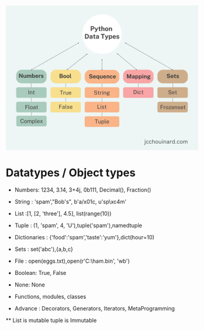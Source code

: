 ![Datatypes](image.png)

# Datatypes / Object types

- Numbers: 1234, 3.14, 3+4j, 0b111, Decimal(), Fraction()

- String : 'spam',"Bob's", b'a/x01c, u'sp\xc4m'

- List :[1, [2, 'three'], 4.5], list(range(10))

- Tuple : (1, 'spam', 4, 'U'),tuple('spam'),namedtuple

- Dictionaries : {'food':'spam','taste':'yum'},dict(hour=10)

- Sets : set('abc'),{a,b,c}

- File : open(eggs.txt),open(r'C:\ham.bin', 'wb')

- Boolean: True, False

- None: None

- Functions, modules, classes

- Advance : Decorators, Generators, Iterators, MetaProgramming

**
List is mutable 
tuple is Immutable
